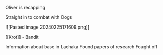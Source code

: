 Oliver is recapping

Straight in to combat with Dogs

![[Pasted image 20240225171609.png]]

[[Krot]] - Bandit

Information about base in Lachaka
Found papers of research
Fought off 
